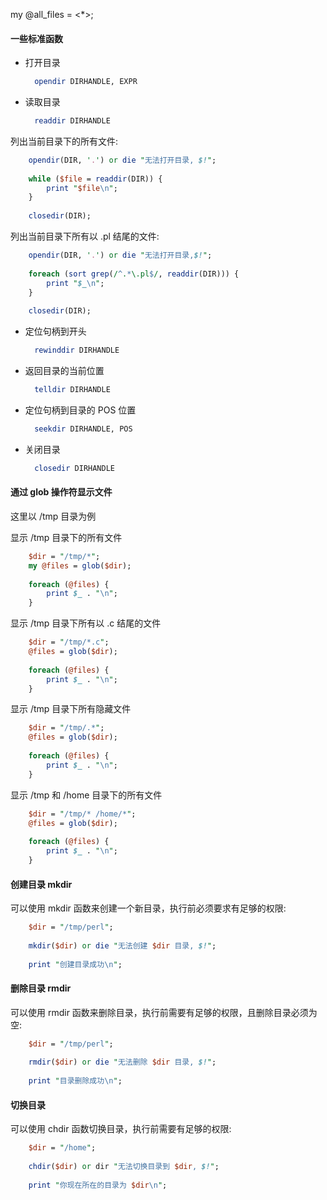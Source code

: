 

my @all_files = <*>;

#### 一些标准函数

- 打开目录
  ```pl
    opendir DIRHANDLE, EXPR
  ```

- 读取目录
  ```pl
    readdir DIRHANDLE
  ```

列出当前目录下的所有文件:
```pl
    opendir(DIR, '.') or die "无法打开目录, $!";
    
    while ($file = readdir(DIR)) {
        print "$file\n";
    }
    
    closedir(DIR);
```  

列出当前目录下所有以 .pl 结尾的文件:
```pl
    opendir(DIR, '.') or die "无法打开目录,$!";
    
    foreach (sort grep(/^.*\.pl$/, readdir(DIR))) {
        print "$_\n";
    }
    
    closedir(DIR);
```

- 定位句柄到开头
  ```pl
    rewinddir DIRHANDLE
  ```
  
- 返回目录的当前位置
  ```pl
    telldir DIRHANDLE
  ```
  
- 定位句柄到目录的 POS 位置
  ```pl
    seekdir DIRHANDLE, POS
  ```
  
- 关闭目录
  ```pl
    closedir DIRHANDLE
  ```


#### 通过 glob 操作符显示文件

这里以 /tmp 目录为例

显示 /tmp 目录下的所有文件
```pl
    $dir = "/tmp/*";
    my @files = glob($dir);
    
    foreach (@files) {
        print $_ . "\n";
    }
```

显示 /tmp 目录下所有以 .c 结尾的文件
```pl
    $dir = "/tmp/*.c";
    @files = glob($dir);
    
    foreach (@files) {
        print $_ . "\n";
    }
```

显示 /tmp 目录下所有隐藏文件
```pl
    $dir = "/tmp/.*";
    @files = glob($dir);
    
    foreach (@files) {
        print $_ . "\n";
    }
```

显示 /tmp 和 /home 目录下的所有文件
```pl
    $dir = "/tmp/* /home/*";
    @files = glob($dir);
    
    foreach (@files) {
        print $_ . "\n";
    }
```


#### 创建目录 mkdir

可以使用 mkdir 函数来创建一个新目录，执行前必须要求有足够的权限:
```pl
    $dir = "/tmp/perl";
    
    mkdir($dir) or die "无法创建 $dir 目录, $!";
    
    print "创建目录成功\n";
```


#### 删除目录 rmdir

可以使用 rmdir 函数来删除目录，执行前需要有足够的权限，且删除目录必须为空:
```pl
    $dir = "/tmp/perl";
    
    rmdir($dir) or die "无法删除 $dir 目录, $!";
    
    print "目录删除成功\n";
```


#### 切换目录

可以使用 chdir 函数切换目录，执行前需要有足够的权限:
```pl
    $dir = "/home";
    
    chdir($dir) or dir "无法切换目录到 $dir, $!";
    
    print "你现在所在的目录为 $dir\n";
```

